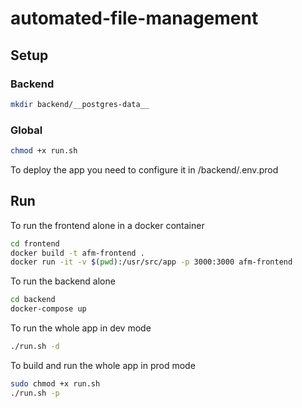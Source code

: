 # automated-file-management

## Setup

### Backend

```bash
mkdir backend/__postgres-data__
```
### Global
```bash
chmod +x run.sh
```

To deploy the app you need to configure it in /backend/.env.prod
## Run

To run the frontend alone in a docker container

```bash
cd frontend
docker build -t afm-frontend .
docker run -it -v $(pwd):/usr/src/app -p 3000:3000 afm-frontend
```

To run the backend alone

```bash
cd backend
docker-compose up
```

To run the whole app in dev mode

```bash
./run.sh -d
```

To build and run the whole app in prod mode

```bash
sudo chmod +x run.sh
./run.sh -p
```
